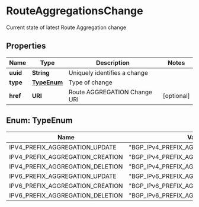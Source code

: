 

# RouteAggregationsChange

Current state of latest Route Aggregation change

## Properties

| Name | Type | Description | Notes |
|------------ | ------------- | ------------- | -------------|
|**uuid** | **String** | Uniquely identifies a change |  |
|**type** | [**TypeEnum**](#TypeEnum) | Type of change |  |
|**href** | **URI** | Route AGGREGATION Change URI |  [optional] |



## Enum: TypeEnum

| Name | Value |
|---- | -----|
| IPV4_PREFIX_AGGREGATION_UPDATE | &quot;BGP_IPv4_PREFIX_AGGREGATION_UPDATE&quot; |
| IPV4_PREFIX_AGGREGATION_CREATION | &quot;BGP_IPv4_PREFIX_AGGREGATION_CREATION&quot; |
| IPV4_PREFIX_AGGREGATION_DELETION | &quot;BGP_IPv4_PREFIX_AGGREGATION_DELETION&quot; |
| IPV6_PREFIX_AGGREGATION_UPDATE | &quot;BGP_IPv6_PREFIX_AGGREGATION_UPDATE&quot; |
| IPV6_PREFIX_AGGREGATION_CREATION | &quot;BGP_IPv6_PREFIX_AGGREGATION_CREATION&quot; |
| IPV6_PREFIX_AGGREGATION_DELETION | &quot;BGP_IPv6_PREFIX_AGGREGATION_DELETION&quot; |



